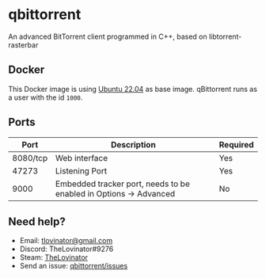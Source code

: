# qbittorrent

An advanced BitTorrent client programmed in C++, based on libtorrent-rasterbar

## Docker

This Docker image is using [Ubuntu 22.04](https://hub.docker.com/_/ubuntu/) as base image. qBittorrent runs as a user
with the id `1000`.

## Ports

| Port     | Description                                                       | Required |
| -------- | ----------------------------------------------------------------- | -------- |
| 8080/tcp | Web interface                                                     | Yes      |
| 47273    | Listening Port                                                    | Yes      |
| 9000     | Embedded tracker port, needs to be enabled in Options -> Advanced | No       |

## Need help?

- Email: [tlovinator@gmail.com](mailto:tlovinator@gmail.com)
- Discord: TheLovinator#9276
- Steam: [TheLovinator](https://steamcommunity.com/id/TheLovinator/)
- Send an issue: [qbittorrent/issues](https://github.com/feed-the-fish/qbittorrent/issues)

